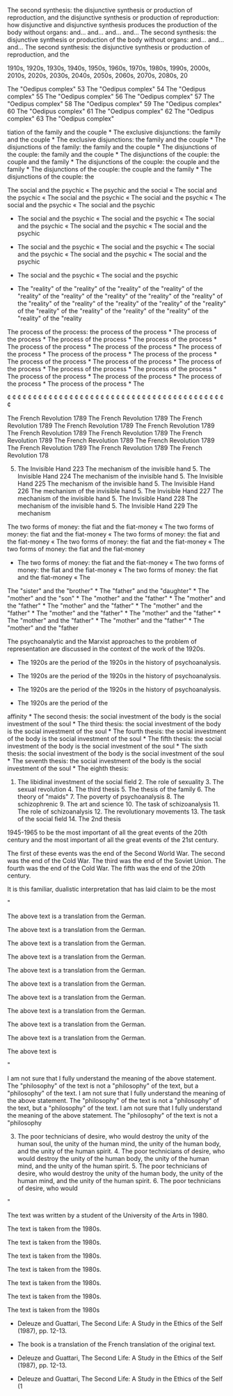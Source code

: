 
The second synthesis: the disjunctive synthesis or production of 
reproduction, and the  disjunctive synthesis or production of 
reproduction: how  disjunctive and disjunctive synthesis 
produces the production of the body without organs: and... and... 
and... and... 
The second synthesis: the disjunctive synthesis or production of 
the body without organs: and... and... and... 
The second synthesis: the disjunctive synthesis or production of 
reproduction, and the 

1910s, 1920s, 1930s, 1940s, 1950s, 1960s, 1970s, 1980s, 1990s, 2000s, 2010s, 2020s, 2030s, 2040s, 2050s, 2060s, 2070s, 2080s, 20


The "Oedipus complex" 53 
The "Oedipus complex" 54 
The "Oedipus complex" 55 
The "Oedipus complex" 56 
The "Oedipus complex" 57 
The "Oedipus complex" 58 
The "Oedipus complex" 59 
The "Oedipus complex" 60 
The "Oedipus complex" 61 
The "Oedipus complex" 62 
The "Oedipus complex" 63 
The "Oedipus complex"

 tiation of 
the family and the couple * The exclusive disjunctions: the family and the 
couple * The exclusive disjunctions: the family and the couple * The
disjunctions of the family: the family and the couple * The disjunctions of the 
couple: the family and the couple * The disjunctions of the couple: the 
couple and the family * The disjunctions of the couple: the couple and the 
family * The disjunctions of the couple: the couple and the family * The disjunctions 
of the couple: the


The social and the psychic « The psychic and the social « The 
social and the psychic « The social and the psychic « The social 
and the psychic « The social and the psychic « The social and the psychic

* The social and the psychic « The social and the psychic « The social 
and the psychic « The social and the psychic « The social and the psychic

* The social and the psychic « The social and the psychic « The social 
and the psychic « The social and the psychic « The social and the psychic

* The social and the psychic « The social and the psychic


* The "reality" of the "reality" of the "reality" of the "reality" of the 
"reality" of the "reality" of the "reality" of the "reality" of the 
"reality" of the "reality" of the "reality" of the "reality" of the 
"reality" of the "reality" of the "reality" of the "reality" of the 
"reality" of the "reality" of the "reality" of the "reality


The process of the process: the process of the process * The process of 
the process * The process of the process * The process of the process * 
The process of the process * The process of the process * The process of the 
process * The process of the process * The process of the process * The process of the 
process * The process of the process * The process of the process * The process of the 
process * The process of the process * The process of the process * The process of the 
process * The process of the process * The process of the process * The

 ¢  ¢  ¢  ¢  ¢  ¢  ¢  ¢  ¢  ¢  ¢  ¢  ¢  ¢  ¢  ¢  ¢  ¢  ¢  ¢  ¢  ¢  ¢  ¢  ¢  ¢  ¢  ¢  ¢  ¢  ¢  ¢  ¢  ¢  ¢  ¢  ¢  ¢  ¢  ¢  ¢  ¢  ¢


The French Revolution 1789 
The French Revolution 1789 
The French Revolution 1789 
The French Revolution 1789 
The French Revolution 1789 
The French Revolution 1789 
The French Revolution 1789 
The French Revolution 1789 
The French Revolution 1789 
The French Revolution 1789 
The French Revolution 1789 
The French Revolution 1789 
The French Revolution 178

5. The Invisible Hand 223 
The mechanism of the invisible hand 5. The Invisible Hand 224 
The mechanism of the invisible hand 5. The Invisible Hand 225 
The mechanism of the invisible hand 5. The Invisible Hand 226 
The mechanism of the invisible hand 5. The Invisible Hand 227 
The mechanism of the invisible hand 5. The Invisible Hand 228 
The mechanism of the invisible hand 5. The Invisible Hand 229 
The mechanism


The two forms of money: the fiat and the fiat-money « The two 
forms of money: the fiat and the fiat-money « The two forms of money: 
the fiat and the fiat-money « The two forms of money: the fiat and the 
fiat-money « The two forms of money: the fiat and the fiat-money

* The two forms of money: the fiat and the fiat-money « The two forms of 
money: the fiat and the fiat-money « The two forms of money: the fiat and the 
fiat-money « The


The "sister" and the "brother" * The "father" and the "daughter" * The 
"mother" and the "son" * The "mother" and the "father" * The "mother" and the 
"father" * The "mother" and the "father" * The "mother" and the "father" * The 
"mother" and the "father" * The "mother" and the "father" * The "mother" and 
the "father" * The "mother" and the "father" * The "mother" and the "father


The psychoanalytic and the Marxist approaches to the problem of 
representation are discussed in the context of the work of the 1920s.

* The 1920s are the period of the 1920s in the history of psychoanalysis.

* The 1920s are the period of the 1920s in the history of psychoanalysis.

* The 1920s are the period of the 1920s in the history of psychoanalysis.

* The 1920s are the period of the


affinity * The second thesis: the social investment of the body is 
the social investment of the soul * The third thesis: the social investment of 
the body is the social investment of the soul * The fourth thesis: the 
social investment of the body is the social investment of the soul * The fifth thesis: the 
social investment of the body is the social investment of the soul * The sixth thesis: the 
social investment of the body is the social investment of the soul * The seventh thesis: the 
social investment of the body is the social investment of the soul * The eighth thesis:


1. The libidinal investment of the social field 2. The role of sexuality 3. The 
sexual revolution 4. The third thesis 5. The thesis of the family 6. The 
theory of "maids" 7. The poverty of psychoanalysis 8. The schizophrenic 9. The 
art and science 10. The task of schizoanalysis 11. The role of schizoanalysis 12. The 
revolutionary movements 13. The task of the social field 14. The 2nd thesis 

1945-1965 to be the most important of all the great events of the 20th century 
and the most important of all the great events of the 21st century.

The first of these events was the end of the Second World War. The second 
was the end of the Cold War. The third was the end of the Soviet Union. 
The fourth was the end of the Cold War. The fifth was the end of the 20th century.

It is this familiar, dualistic interpretation that has laid claim to be the 
most


"

The above text is a translation from the German.

The above text is a translation from the German.

The above text is a translation from the German.

The above text is a translation from the German.

The above text is a translation from the German.

The above text is a translation from the German.

The above text is a translation from the German.

The above text is a translation from the German.

The above text is a translation from the German.

The above text is a translation from the German.

The above text is


"

I am not sure that I fully understand the meaning of the above statement.
The "philosophy" of the text is not a "philosophy" of the text, but
a "philosophy" of the text. I am not sure that I fully understand the
meaning of the above statement. The "philosophy" of the text is not a
"philosophy" of the text, but a "philosophy" of the text. I am not sure that
I fully understand the meaning of the above statement. The "philosophy" of the 
text is not a "philosophy

3. The poor technicians of desire, who would 
destroy the unity of the human soul, the unity of the human mind, 
the unity of the human body, and the unity of the human spirit. 4. The poor technicians of desire, who would 
destroy the unity of the human body, the unity of the human mind, and the unity of the human spirit. 5. The poor technicians of desire, who would 
destroy the unity of the human body, the unity of the human mind, and the unity of the human spirit. 6. The poor technicians of desire, who would 


"

The text was written by a student of the University of the Arts in 1980.

The text is taken from the 1980s.

The text is taken from the 1980s.

The text is taken from the 1980s.

The text is taken from the 1980s.

The text is taken from the 1980s.

The text is taken from the 1980s.

The text is taken from the 1980s


* Deleuze and Guattari, The Second Life: A Study in the Ethics of the 
Self (1987), pp. 12-13.

* The book is a translation of the French translation of the 
original text.

* Deleuze and Guattari, The Second Life: A Study in the Ethics of the 
Self (1987), pp. 12-13.

* Deleuze and Guattari, The Second Life: A Study in the Ethics of the 
Self (1

